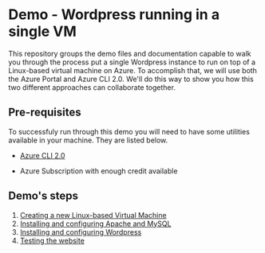 # Demo - Wordpress running in a single VM

This repository groups the demo files and documentation capable to walk you through the process put a single Wordpress instance to run on top of a Linux-based virtual machine on Azure. To accomplish that, we will use both the Azure Portal and Azure CLI 2.0. We'll do this way to show you how this two different approaches can collaborate together.

## Pre-requisites

To successfuly run through this demo you will need to have some utilities available in your machine. They are listed below.

* [Azure CLI 2.0](https://github.com/AzureForEducation/demo-azure101/blob/master/login/login-azure-cli.md)

* Azure Subscription with enough credit available

## Demo's steps

1) [Creating a new Linux-based Virtual Machine](https://github.com/AzureForEducation/demo-wordpressvm/blob/master/step1/creating-virtual-machine.md)
2) [Installing and configuring Apache and MySQL](https://github.com/AzureForEducation/demo-wordpressvm/blob/master/step2/installing-apache-mysql.md)
3) [Installing and configuring Wordpress](https://github.com/AzureForEducation/demo-wordpressvm/blob/master/step3/installing-wordpress.md)
4) [Testing the website](https://github.com/AzureForEducation/demo-wordpressvm/blob/master/step4/testing-wordpress.md)